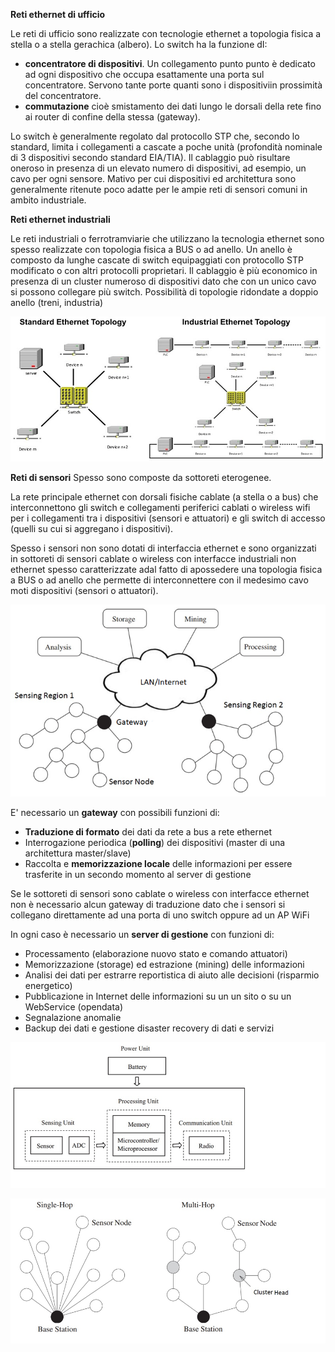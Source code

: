 **Reti ethernet di ufficio**

Le reti di ufficio sono realizzate con tecnologie ethernet a topologia fisica a stella o a stella gerachica (albero). Lo switch ha la funzione dI:
- **concentratore di dispositivi**. Un collegamento punto punto è dedicato ad ogni dispositivo che occupa esattamente una porta sul concentratore. Servono tante porte quanti sono i dispositiviin prossimità del concentratore.
- **commutazione** cioè smistamento dei dati lungo le dorsali della rete fino ai router di confine della stessa (gateway).

Lo switch è generalmente regolato dal protocollo STP che, secondo lo standard, limita i collegamenti a cascate a poche unità (profondità nominale di 3 dispositivi secondo standard EIA/TIA).
Il cablaggio può risultare oneroso in presenza di un elevato numero di dispositivi, ad esempio, un cavo per ogni sensore. Mativo per cui dispositivi ed architettura sono generalmente ritenute poco adatte per le ampie reti di sensori comuni in ambito industriale.

**Reti ethernet industriali**

Le reti industriali o ferrotramviarie che utilizzano la tecnologia ethernet sono spesso realizzate con topologia fisica a BUS o ad anello.
Un anello è composto da lunghe cascate di switch equipaggiati con protocollo STP modificato o con altri protocolli proprietari.
Il cablaggio è più economico in presenza di un cluster numeroso di dispositivi dato che con un unico cavo si possono collegare più switch.
Possibilità di topologie ridondate a doppio anello (treni, industria)

![industrialnet](industrialnet.jpg)



**Reti di sensori**
Spesso sono composte da sottoreti eterogenee.

La rete principale ethernet con dorsali fisiche cablate (a stella o a bus) che interconnettono gli switch e collegamenti periferici cablati o wireless wifi per i collegamenti tra i dispositivi (sensori e attuatori) e gli switch di accesso (quelli su cui si aggregano i dispositivi).

Spesso i sensori non sono dotati di interfaccia ethernet e sono organizzati in sottoreti di sensori cablate o wireless con interfacce industriali non ethernet spesso caratterizzate adal fatto di apossedere una topologia fisica a BUS o ad anello che permette di interconnettere con il medesimo cavo moti dispositivi (sensori o attuatori).

![sensor network](sensornet1.png)

E' necessario un **gateway** con possibili funzioni di:
- **Traduzione di formato** dei dati da rete a bus a rete ethernet
- Interrogazione periodica (**polling**) dei dispositivi (master di una architettura master/slave)
- Raccolta e **memorizzazione locale**  delle informazioni per essere trasferite in un secondo momento al server di gestione

Se le sottoreti di sensori sono cablate o wireless con interfacce ethernet non è necessario alcun gateway di traduzione dato che i sensori si collegano direttamente ad una porta di uno switch oppure ad un AP WiFi

In ogni caso è necessario un **server di gestione** con funzioni di:
- Processamento (elaborazione nuovo stato e comando attuatori)
- Memorizzazione (storage) ed estrazione (mining) delle informazioni
- Analisi dei dati per estrarre reportistica di aiuto alle decisioni (risparmio energetico)
- Pubblicazione in Internet delle informazioni su un un sito o su un WebService (opendata)
- Segnalazione anomalie
- Backup dei dati e gestione disaster recovery di dati e servizi
     
    


![hops](sensorunit.png)

![hops](hops.png)

